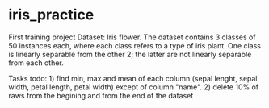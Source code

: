 # iris_practice


First training project
Dataset: Iris flower. The dataset contains 3 classes of 50 instances each, where each class refers to a type of iris plant.
One class is linearly separable from the other 2; the latter are not linearly separable from each other.

Tasks todo: 1) find min, max and mean of each column (sepal lenght, sepal width, petal length, petal width) except of column "name".
            2) delete 10% of raws from the begining and from the end of the dataset
